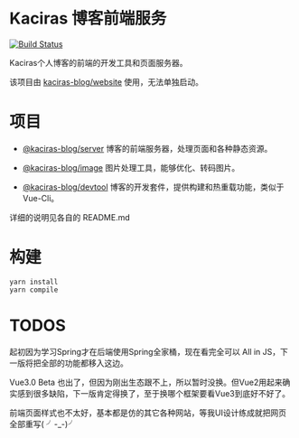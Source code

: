 # Kaciras 博客前端服务

[![Build Status](https://travis-ci.org/kaciras-blog/web-server.svg?branch=master)](https://travis-ci.org/kaciras-blog/web-server)

Kaciras个人博客的前端的开发工具和页面服务器。

该项目由 [kaciras-blog/website](https://github.com/kaciras-blog/website) 使用，无法单独启动。

# 项目

* [@kaciras-blog/server](packages/server) 博客的前端服务器，处理页面和各种静态资源。

* [@kaciras-blog/image](packages/image) 图片处理工具，能够优化、转码图片。

* [@kaciras-blog/devtool](packages/devtool) 博客的开发套件，提供构建和热重载功能，类似于Vue-Cli。

详细的说明见各自的 README.md

# 构建

```shell script
yarn install
yarn compile
```

# TODOS

起初因为学习Spring才在后端使用Spring全家桶，现在看完全可以 All in JS，下一版将把全部的功能都移入这边。

Vue3.0 Beta 也出了，但因为刚出生态跟不上，所以暂时没换。但Vue2用起来确实感到很多缺陷，下一版肯定得换了，至于换哪个框架要看Vue3到底好不好了。

前端页面样式也不太好，基本都是仿的其它各种网站，等我UI设计练成就把网页全部重写( ╯-_-)╯
